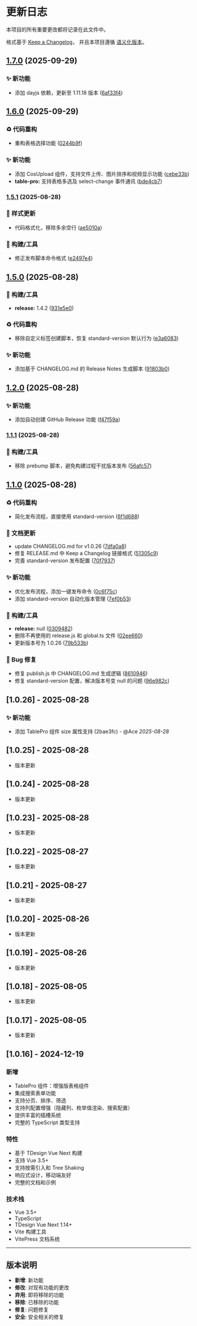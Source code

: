 # 更新日志

本项目的所有重要更改都将记录在此文件中。

格式基于 [Keep a Changelog](https://keepachangelog.com/zh-CN/1.0.0/)，
并且本项目遵循 [语义化版本](https://semver.org/lang/zh-CN/)。


## [1.7.0](https://github.com/laicui/t-design-pro/compare/v1.6.0...v1.7.0) (2025-09-29)


### ✨ 新功能

* 添加 dayjs 依赖，更新至 1.11.18 版本 ([6af33f4](https://github.com/laicui/t-design-pro/commit/6af33f4c0cad36d3bb8d5a432ac66ff9b9952a48))

## [1.6.0](https://github.com/laicui/t-design-pro/compare/v1.5.1...v1.6.0) (2025-09-29)


### ♻️ 代码重构

* 重构表格选择功能 ([0244b9f](https://github.com/laicui/t-design-pro/commit/0244b9fcf2ad930d9390fafc7510cfd8da4b587c))


### ✨ 新功能

* 添加 CosUpload 组件，支持文件上传、图片排序和视频显示功能 ([cebe33b](https://github.com/laicui/t-design-pro/commit/cebe33b34f01392569a24cd0e3735a77e6077dba))
* **table-pro:** 支持表格多选及 select-change 事件通讯 ([bde4cb7](https://github.com/laicui/t-design-pro/commit/bde4cb741333b689e8b107c976d2458e84a9ccbd))

### [1.5.1](https://github.com/laicui/t-design-pro/compare/v1.5.0...v1.5.1) (2025-08-28)


### 💄 样式更新

* 代码格式化，移除多余空行 ([ae5010a](https://github.com/laicui/t-design-pro/commit/ae5010a431611e19248f8c378fbf3fa2aa42358a))


### 🔧 构建/工具

* 修正发布脚本命令格式 ([e2497e4](https://github.com/laicui/t-design-pro/commit/e2497e424250cc267a6a0e9dbc07e1915b560f89))

## [1.5.0](https://github.com/laicui/t-design-pro/compare/v1.4.2...v1.5.0) (2025-08-28)


### 🔧 构建/工具

* **release:** 1.4.2 ([931e5e0](https://github.com/laicui/t-design-pro/commit/931e5e06d4a5769f9b00f653b4a51f11bb9c4b38))


### ♻️ 代码重构

* 移除自定义标签创建脚本，恢复 standard-version 默认行为 ([e3a6083](https://github.com/laicui/t-design-pro/commit/e3a6083f95f84f20089d9838855c4ef083f4b4c1))


### ✨ 新功能

* 添加基于 CHANGELOG.md 的 Release Notes 生成脚本 ([91803b0](https://github.com/laicui/t-design-pro/commit/91803b050f3d6821187227267e423b1207e3e635))

## [1.2.0](https://github.com/laicui/t-design-pro/compare/v1.1.1...v1.2.0) (2025-08-28)


### ✨ 新功能

* 添加自动创建 GitHub Release 功能 ([f47f59a](https://github.com/laicui/t-design-pro/commit/f47f59a21af74d7cb48d23024d1573433433b587))

### [1.1.1](https://github.com/laicui/t-design-pro/compare/v1.1.0...v1.1.1) (2025-08-28)


### 🔧 构建/工具

* 移除 prebump 脚本，避免构建过程干扰版本发布 ([56afc57](https://github.com/laicui/t-design-pro/commit/56afc5712caf9e362738943060d370c2186e0eeb))

## [1.1.0](https://github.com/laicui/t-design-pro/compare/v1.0.26...v1.1.0) (2025-08-28)


### ♻️ 代码重构

* 简化发布流程，直接使用 standard-version ([6f1d688](https://github.com/laicui/t-design-pro/commit/6f1d688eff450d3f03d8666f4caa87bb7cf42afa))


### 📝 文档更新

* update CHANGELOG.md for v1.0.26 ([7dfa0a8](https://github.com/laicui/t-design-pro/commit/7dfa0a8f9c405b1c5d5bb0bcb6a3127b5d52b843))
* 修复 RELEASE.md 中 Keep a Changelog 链接格式 ([51305c9](https://github.com/laicui/t-design-pro/commit/51305c9e6004a553b5ae29835665f2d3e3daca15))
* 完善 standard-version 发布配置 ([70f7937](https://github.com/laicui/t-design-pro/commit/70f79375babfcd510070e64283acc607b002dbc7))


### ✨ 新功能

* 优化发布流程，添加一键发布命令 ([0c6f75c](https://github.com/laicui/t-design-pro/commit/0c6f75c7b17605159df6bb840af7405d2694ac7d))
* 添加 standard-version 自动化版本管理 ([7ef0b53](https://github.com/laicui/t-design-pro/commit/7ef0b53aa347669defaa98cf7a76c5f2397d6975))


### 🔧 构建/工具

* **release:** null ([0309482](https://github.com/laicui/t-design-pro/commit/0309482fcfb1b220b226031c84fda225c7563e13))
* 删除不再使用的 release.js 和 global.ts 文件 ([02ee660](https://github.com/laicui/t-design-pro/commit/02ee660785b2bc81afb2154b3a08bab09c817221))
* 更新版本号为 1.0.26 ([79b533b](https://github.com/laicui/t-design-pro/commit/79b533ba66d4748e33098e4a4da8e353c07d93f1))


### 🐛 Bug 修复

* 修复 publish.js 中 CHANGELOG.md 生成逻辑 ([8610946](https://github.com/laicui/t-design-pro/commit/8610946e92d19ed1ed582681542fec68af1f09a7))
* 修复 standard-version 配置，解决版本号变 null 的问题 ([96e982c](https://github.com/laicui/t-design-pro/commit/96e982c7853e2b20dbf667708eb9c2a85f69a81f))

## [1.0.26] - 2025-08-28

### ✨ 新功能

- 添加 TablePro 组件 size 属性支持 (2bae3fc) - @Ace _2025-08-28_

## [1.0.25] - 2025-08-28

- 版本更新

## [1.0.24] - 2025-08-28

- 版本更新

## [1.0.23] - 2025-08-28

- 版本更新

## [1.0.22] - 2025-08-27

- 版本更新

## [1.0.21] - 2025-08-27

- 版本更新

## [1.0.20] - 2025-08-26

- 版本更新

## [1.0.19] - 2025-08-26

- 版本更新

## [1.0.18] - 2025-08-05

- 版本更新

## [1.0.17] - 2025-08-05

- 版本更新

## [1.0.16] - 2024-12-19

### 新增

- TablePro 组件：增强版表格组件
- 集成搜索表单功能
- 支持分页、排序、筛选
- 支持列配置增强（隐藏列、枚举值渲染、搜索配置）
- 提供丰富的插槽系统
- 完整的 TypeScript 类型支持

### 特性

- 基于 TDesign Vue Next 构建
- 支持 Vue 3.5+
- 支持按需引入和 Tree Shaking
- 响应式设计，移动端友好
- 完整的文档和示例

### 技术栈

- Vue 3.5+
- TypeScript
- TDesign Vue Next 1.14+
- Vite 构建工具
- VitePress 文档系统

---

## 版本说明

- **新增**: 新功能
- **修改**: 对现有功能的更改
- **弃用**: 即将移除的功能
- **移除**: 已移除的功能
- **修复**: 问题修复
- **安全**: 安全相关的修复

